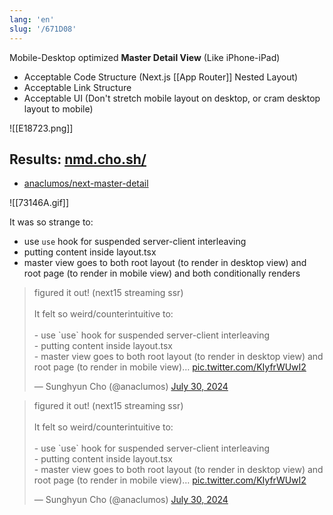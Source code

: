```yaml
---
lang: 'en'
slug: '/671D08'
---
```


Mobile-Desktop optimized **Master Detail View** (Like iPhone-iPad)

- Acceptable Code Structure (Next.js [[App Router]] Nested Layout)
- Acceptable Link Structure
- Acceptable UI (Don't stretch mobile layout on desktop, or cram desktop layout to mobile)

![[E18723.png]]

## Results: [nmd.cho.sh/](https://nmd.cho.sh/)

- [anaclumos/next-master-detail](https://github.com/anaclumos/next-master-detail)

![[73146A.gif]]

It was so strange to:

- use `use` hook for suspended server-client interleaving
- putting content inside layout.tsx
- master view goes to both root layout (to render in desktop view) and root page (to render in mobile view) and both conditionally renders

<blockquote class="twitter-tweet">
<p lang="en" dir="ltr">
figured it out! (next15 streaming ssr)<br/><br/>It felt so weird/counterintuitive to:<br/><br/>- use `use` hook for suspended server-client interleaving<br/>- putting content inside layout.tsx<br/>- master view goes to both root layout (to render in desktop view) and root page (to render in mobile view)… <a href="https://t.co/KIyfrWUwI2">pic.twitter.com/KIyfrWUwI2</a>
</p>
&mdash; Sunghyun Cho (@anaclumos) <a href="https://twitter.com/anaclumos/status/1818210670388936713?ref_src=twsrc%5Etfw">July 30, 2024</a></blockquote>

<blockquote class="twitter-tweet">
<p lang="en" dir="ltr">
figured it out! (next15 streaming ssr)<br/><br/>It felt so weird/counterintuitive to:<br/><br/>- use `use` hook for suspended server-client interleaving<br/>- putting content inside layout.tsx<br/>- master view goes to both root layout (to render in desktop view) and root page (to render in mobile view)… <a href="https://t.co/KIyfrWUwI2">pic.twitter.com/KIyfrWUwI2</a>
</p>
&mdash; Sunghyun Cho (@anaclumos) <a href="https://twitter.com/anaclumos/status/1818210670388936713?ref_src=twsrc%5Etfw">July 30, 2024</a></blockquote>
